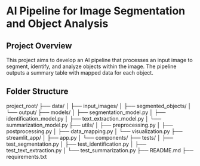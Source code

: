 # AI Pipeline for Image Segmentation and Object Analysis

## Project Overview

This project aims to develop an AI pipeline that processes an input image to segment, identify, and analyze objects within the image. The pipeline outputs a summary table with mapped data for each object.

## Folder Structure

project_root/
├── data/
│ ├── input_images/
│ ├── segmented_objects/
│ └── output/
├── models/
│ ├── segmentation_model.py
│ ├── identification_model.py
│ ├── text_extraction_model.py
│ └── summarization_model.py
├── utils/
│ ├── preprocessing.py
│ ├── postprocessing.py
│ ├── data_mapping.py
│ └── visualization.py
├── streamlit_app/
│ ├── app.py
│ └── components/
├── tests/
│ ├── test_segmentation.py
│ ├── test_identification.py
│ ├── test_text_extraction.py
│ └── test_summarization.py
├── README.md
├── requirements.txt
